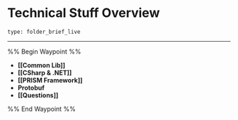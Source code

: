 # Technical Stuff Overview
 
```ccard
type: folder_brief_live
```
 
---

%% Begin Waypoint %%
- **[[Common Lib]]**
- **[[CSharp & .NET]]**
- **[[PRISM Framework]]**
- **Protobuf**
- **[[Questions]]**

%% End Waypoint %%
